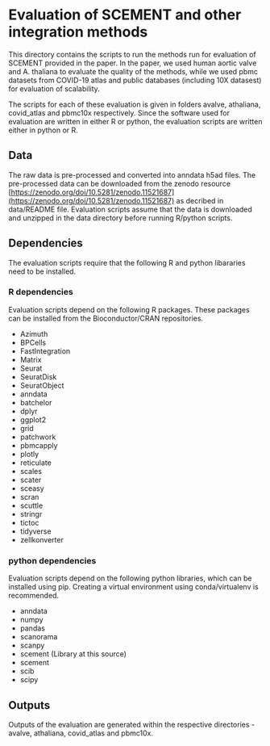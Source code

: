 # Evaluation of SCEMENT and other integration methods

This directory contains the scripts to run the methods run for
evaluation of SCEMENT provided in the paper. 
In the paper, we used human aortic valve and A. thaliana to evaluate 
the quality of the methods, while we used pbmc datasets from COVID-19 
atlas and public databases (including 10X datasest) for evaluation of 
scalability. 

The scripts for each of these evaluation is given in folders avalve,
athaliana, covid_atlas and pbmc10x respectively. Since the software
used for evaluation are written in either R or python, the 
 evaluation scripts are written either in python or R.

## Data

The raw data is pre-processed and converted into anndata h5ad files.
The pre-processed data can be downloaded from the zenodo resource [https://zenodo.org/doi/10.5281/zenodo.11521687](https://zenodo.org/doi/10.5281/zenodo.11521687)  as decribed in data/README file.
Evaluation scripts assume that the data is downloaded and unzipped in the data directory before running R/python scripts. 

## Dependencies

The evaluation scripts require that the following R and python libararies need to be installed.

### R dependencies

Evaluation scripts depend on the following R packages. These packages can be installed from the Bioconductor/CRAN repositories.

   - Azimuth
   - BPCells
   - FastIntegration
   - Matrix
   - Seurat
   - SeuratDisk
   - SeuratObject
   - anndata
   - batchelor
   - dplyr
   - ggplot2
   - grid
   - patchwork
   - pbmcapply
   - plotly
   - reticulate
   - scales
   - scater
   - sceasy
   - scran
   - scuttle
   - stringr
   - tictoc
   - tidyverse
   - zellkonverter

### python dependencies

Evaluation scripts depend on the following python libraries, which can be installed using pip. Creating a virtual environment using conda/virtualenv is recommended.

   - anndata
   - numpy
   - pandas
   - scanorama
   - scanpy
   - scement (Library at this source)
   - scement
   - scib
   - scipy

## Outputs

Outputs of the evaluation are generated within the respective directories - avalve, athaliana, covid_atlas and pbmc10x.
